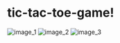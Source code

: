 # tic-tac-toe-game!
![image_1](https://github.com/beyzacevrim/tic-tac-toe-game/assets/96473321/5e5ad029-46d8-4423-96ef-231715a53ffc)
![image_2](https://github.com/beyzacevrim/tic-tac-toe-game/assets/96473321/4f89e24c-7510-4a87-9859-fcc23d1371d6)
![image_3](https://github.com/beyzacevrim/tic-tac-toe-game/assets/96473321/4c053cd0-b294-4a5b-9d02-d35cbd61207d)


